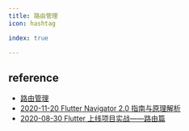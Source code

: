 ```yaml
---
title: 路由管理
icon: hashtag

index: true

---
```


<!-- more -->

## reference

- [路由管理](https://book.flutterchina.club/chapter2/flutter_router.html)
- [2020-11-20 Flutter Navigator 2.0 指南与原理解析](https://docs.flutter.cn/community/tutorials/understanding-navigator-v2)
- [2020-08-30 Flutter 上线项目实战——路由篇](https://github.com/qq326646683/tech-article/blob/master/flutter/Flutter%E4%B8%8A%E7%BA%BF%E9%A1%B9%E7%9B%AE%E5%AE%9E%E6%88%98%E2%80%94%E2%80%94%E8%B7%AF%E7%94%B1%E7%AF%87.md)